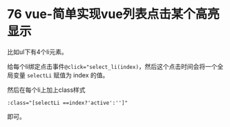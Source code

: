 # 76 vue-简单实现vue列表点击某个高亮显示

比如ul下有4个li元素。

给每个li绑定点击事件`@click="select_li(index)`，然后这个点击时间会将一个全局变量 `selectLi` 赋值为 index 的值。

然后在每个li上加上class样式

```markup
:class="[selectLi ==index?'active':'']"
```

即可。


